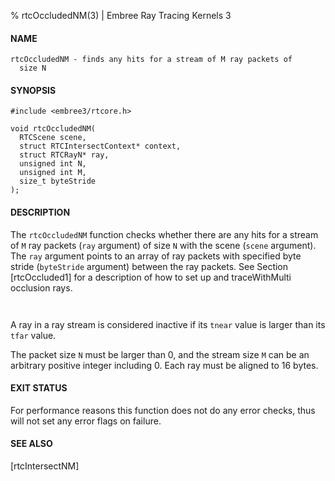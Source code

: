 % rtcOccludedNM(3) | Embree Ray Tracing Kernels 3

#### NAME

    rtcOccludedNM - finds any hits for a stream of M ray packets of
      size N

#### SYNOPSIS

    #include <embree3/rtcore.h>

    void rtcOccludedNM(
      RTCScene scene,
      struct RTCIntersectContext* context,
      struct RTCRayN* ray,
      unsigned int N,
      unsigned int M,
      size_t byteStride
    );

#### DESCRIPTION

The `rtcOccludedNM` function checks whether there are any hits for a
stream of `M` ray packets (`ray` argument) of size `N` with the scene
(`scene` argument). The `ray` argument points to an array of ray
packets with specified byte stride (`byteStride` argument) between the ray
packets. See Section [rtcOccluded1] for a description of how to set up
and traceWithMulti occlusion rays.

``` {include=src/api/inc/context.md}
```

``` {include=src/api/inc/reorder.md}
```

A ray in a ray stream is considered inactive if its `tnear` value is
larger than its `tfar` value.

The packet size `N` must be larger than 0, and the stream size `M`
can be an arbitrary positive integer including 0. Each ray must be
aligned to 16 bytes.

#### EXIT STATUS

For performance reasons this function does not do any error checks,
thus will not set any error flags on failure.

#### SEE ALSO

[rtcIntersectNM]
